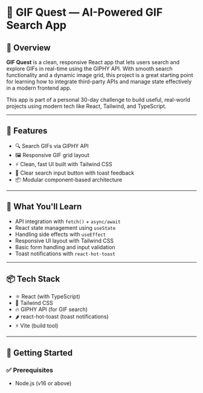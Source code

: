 # 🎯 GIF Quest — AI-Powered GIF Search App

## 🧭 Overview
**GIF Quest** is a clean, responsive React app that lets users search and explore GIFs in real-time using the GIPHY API. With smooth search functionality and a dynamic image grid, this project is a great starting point for learning how to integrate third-party APIs and manage state effectively in a modern frontend app.

This app is part of a personal 30-day challenge to build useful, real-world projects using modern tech like React, Tailwind, and TypeScript.

---

## 🚀 Features
- 🔍 Search GIFs via GIPHY API
- 🖼️ Responsive GIF grid layout
- ⚡ Clean, fast UI built with Tailwind CSS
- 🧼 Clear search input button with toast feedback
- 📦 Modular component-based architecture

---

## 🧠 What You'll Learn
- API integration with `fetch()` + `async/await`
- React state management using `useState`
- Handling side effects with `useEffect`
- Responsive UI layout with Tailwind CSS
- Basic form handling and input validation
- Toast notifications with `react-hot-toast`

---

## 📦 Tech Stack
- ⚛️ React (with TypeScript)
- 🎨 Tailwind CSS
- 🔥 GIPHY API (for GIF search)
- 🌶️ react-hot-toast (toast notifications)
- ⚡ Vite (build tool)

---

## 🎯 Getting Started

### ✅ Prerequisites
- Node.js (v16 or above)
